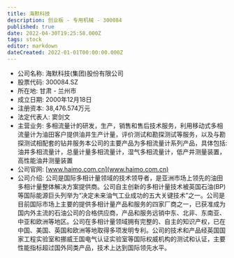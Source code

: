 ```yaml
---
title: 海默科技
description: 创业板 - 专用机械 - 300084
published: true
date: 2022-04-30T19:25:58.000Z
tags: stock
editor: markdown
dateCreated: 2022-01-01T00:00:00.000Z
---
```


- 公司名称: 海默科技(集团)股份有限公司
- 股票代码: 300084.SZ
- 所在地: 甘肃 - 兰州市
- 成立日期: 2000年12月18日
- 注册资本: 38,476.574万元
- 法定代表人: 窦剑文
- 主营业务: 多相流量计的研发，生产，销售和售后技术服务，利用移动式多相流量计为油田客户提供油井生产计量，评价测试和勘探测试等服务，以及与勘探测试相配套的钻井服务本公司的主要产品为多相流量计系列产品，具体包括:油井多相流量计，总量计量多相流量计，湿气多相流量计，低产井测量装置，高性能油井测量装置
- 公司官网: [www.haimo.com.cn](www.haimo.com.cn)
- 公司介绍: 公司是国际多相计量领域的技术领导者，是亚洲市场上领先的油田多相计量整体解决方案提供商。公司自主创新的多相计量技术被英国石油(BP)等国际能源巨头列举为“决定未来油气工业成功的五大关键技术”之一。公司是目前国际市场上主要的提供多相计量产品和服务的四家厂商之一，已获准成为国内外主流的石油公司的合格供应商，产品和服务远销中东、北非、东南亚、中亚和欧洲等地区。公司在多相计量领域拥有完整的、自主的知识产权，已在中国、美国、英国和欧洲等地取得多项发明专利。公司的技术和产品经英国国家工程实验室和挪威王国电气认证实验室等国际权威机构的测试和认证，主要性能指标超过国外同类产品，技术上达到国际领先水平。


